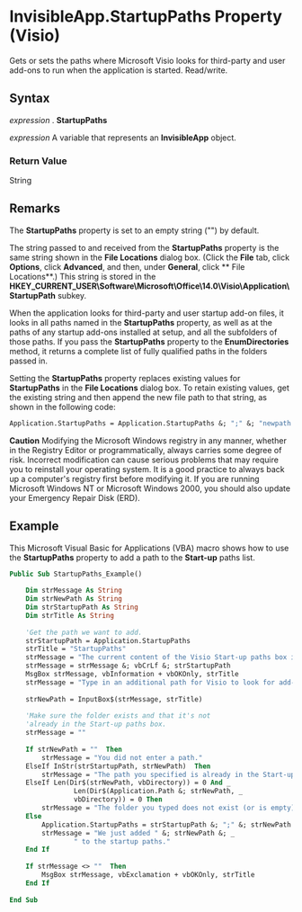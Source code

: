 
# InvisibleApp.StartupPaths Property (Visio)

Gets or sets the paths where Microsoft Visio looks for third-party and user add-ons to run when the application is started. Read/write.


## Syntax

 _expression_ . **StartupPaths**

 _expression_ A variable that represents an **InvisibleApp** object.


### Return Value

String


## Remarks

The  **StartupPaths** property is set to an empty string ("") by default.

The string passed to and received from the  **StartupPaths** property is the same string shown in the **File Locations** dialog box. (Click the **File** tab, click **Options**, click  **Advanced**, and then, under  **General**, click ** File Locations**.) This string is stored in the  **HKEY_CURRENT_USER\Software\Microsoft\Office\14.0\Visio\Application\StartupPath** subkey.

When the application looks for third-party and user startup add-on files, it looks in all paths named in the  **StartupPaths** property, as well as at the paths of any startup add-ons installed at setup, and all the subfolders of those paths. If you pass the **StartupPaths** property to the **EnumDirectories** method, it returns a complete list of fully qualified paths in the folders passed in.

Setting the  **StartupPaths** property replaces existing values for **StartupPaths** in the **File Locations** dialog box. To retain existing values, get the existing string and then append the new file path to that string, as shown in the following code:




```vb
Application.StartupPaths = Application.StartupPaths &; ";" &; "newpath ".
```


 **Caution**  Modifying the Microsoft Windows registry in any manner, whether in the Registry Editor or programmatically, always carries some degree of risk. Incorrect modification can cause serious problems that may require you to reinstall your operating system. It is a good practice to always back up a computer's registry first before modifying it. If you are running Microsoft Windows NT or Microsoft Windows 2000, you should also update your Emergency Repair Disk (ERD).


## Example

This Microsoft Visual Basic for Applications (VBA) macro shows how to use the  **StartupPaths** property to add a path to the **Start-up** paths list.


```vb
Public Sub StartupPaths_Example() 
  
    Dim strMessage As String 
    Dim strNewPath As String 
    Dim strStartupPath As String 
    Dim strTitle As String  
 
    'Get the path we want to add.  
    strStartupPath = Application.StartupPaths  
    strTitle = "StartupPaths"  
    strMessage = "The current content of the Visio Start-up paths box is:"  
    strMessage = strMessage &; vbCrLf &; strStartupPath  
    MsgBox strMessage, vbInformation + vbOKOnly, strTitle  
    strMessage = "Type in an additional path for Visio to look for add-ons. "  
         
    strNewPath = InputBox$(strMessage, strTitle)  
 
    'Make sure the folder exists and that it's not 
    'already in the Start-up paths box.  
    strMessage = ""  
 
    If strNewPath = ""  Then 
        strMessage = "You did not enter a path." 
    ElseIf InStr(strStartupPath, strNewPath)  Then 
        strMessage = "The path you specified is already in the Start-up paths box." 
    ElseIf Len(Dir$(strNewPath, vbDirectory)) = 0 And _  
                Len(Dir$(Application.Path &; strNewPath, _  
                vbDirectory)) = 0 Then 
        strMessage = "The folder you typed does not exist (or is empty)." 
    Else 
        Application.StartupPaths = strStartupPath &; ";" &; strNewPath 
        strMessage = "We just added " &; strNewPath &; _  
                " to the startup paths." 
    End If 
       
    If strMessage <> ""  Then 
        MsgBox strMessage, vbExclamation + vbOKOnly, strTitle  
    End If 
  
End Sub
```

